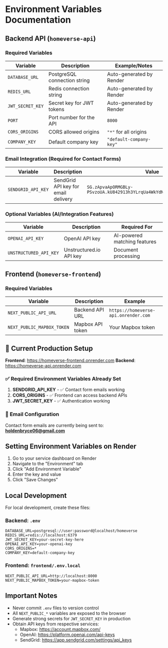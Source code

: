 # Environment Variables Documentation

## Backend API (`homeverse-api`)

### Required Variables

| Variable | Description | Example/Notes |
|----------|-------------|---------------|
| `DATABASE_URL` | PostgreSQL connection string | Auto-generated by Render |
| `REDIS_URL` | Redis connection string | Auto-generated by Render |
| `JWT_SECRET_KEY` | Secret key for JWT tokens | Auto-generated by Render |
| `PORT` | Port number for the API | `8000` |
| `CORS_ORIGINS` | CORS allowed origins | `"*"` for all origins |
| `COMPANY_KEY` | Default company key | `"default-company-key"` |

### Email Integration (Required for Contact Forms)

| Variable | Description | Value |
|----------|-------------|-------|
| `SENDGRID_API_KEY` | SendGrid API key for email delivery | `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` |

### Optional Variables (AI/Integration Features)

| Variable | Description | Required For |
|----------|-------------|--------------|
| `OPENAI_API_KEY` | OpenAI API key | AI-powered matching features |
| `UNSTRUCTURED_API_KEY` | Unstructured.io API key | Document processing |

## Frontend (`homeverse-frontend`)

### Required Variables

| Variable | Description | Example |
|----------|-------------|---------|
| `NEXT_PUBLIC_API_URL` | Backend API URL | `https://homeverse-api.onrender.com` |
| `NEXT_PUBLIC_MAPBOX_TOKEN` | Mapbox API token | Your Mapbox token |

## 🚀 Current Production Setup

**Frontend**: https://homeverse-frontend.onrender.com
**Backend**: https://homeverse-api.onrender.com

### ✅ Required Environment Variables Already Set

1. **SENDGRID_API_KEY** - ✅ Contact form emails working
2. **CORS_ORIGINS** - ✅ Frontend can access backend APIs
3. **JWT_SECRET_KEY** - ✅ Authentication working

### 📧 Email Configuration

Contact form emails are currently being sent to: **holdenbryce06@gmail.com**

## Setting Environment Variables on Render

1. Go to your service dashboard on Render
2. Navigate to the "Environment" tab
3. Click "Add Environment Variable"
4. Enter the key and value
5. Click "Save Changes"

## Local Development

For local development, create these files:

### Backend: `.env`
```
DATABASE_URL=postgresql://user:password@localhost/homeverse
REDIS_URL=redis://localhost:6379
JWT_SECRET_KEY=your-secret-key-here
OPENAI_API_KEY=your-openai-key
CORS_ORIGINS=*
COMPANY_KEY=default-company-key
```

### Frontend: `frontend/.env.local`
```
NEXT_PUBLIC_API_URL=http://localhost:8000
NEXT_PUBLIC_MAPBOX_TOKEN=your-mapbox-token
```

## Important Notes

- Never commit `.env` files to version control
- All `NEXT_PUBLIC_*` variables are exposed to the browser
- Generate strong secrets for `JWT_SECRET_KEY` in production
- Obtain API keys from respective services:
  - Mapbox: https://account.mapbox.com/
  - OpenAI: https://platform.openai.com/api-keys
  - SendGrid: https://app.sendgrid.com/settings/api_keys